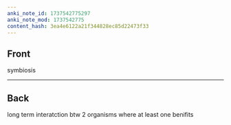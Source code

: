 ```yaml
---
anki_note_id: 1737542775297
anki_note_mod: 1737542775
content_hash: 3ea4e6122a21f344828ec85d22473f33
---
```


## Front

symbiosis

<hr/>

## Back

long term interatction btw 2 organisms where at least one benifits